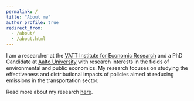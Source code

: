```yaml
---
permalink: /
title: "About me"
author_profile: true
redirect_from: 
  - /about/
  - /about.html
---
```


I am a researcher at the [VATT Institute for Economic Research](https://vatt.fi/en/frontpage) and a PhD Candidate at [Aalto University](https://www.aalto.fi/en/department-of-economics) with research interests in the fields of environmental and public economics. My research focuses on studying the effectiveness and distributional impacts of policies aimed at reducing emissions in the transportation sector.

Read more about my research [here](/research).
